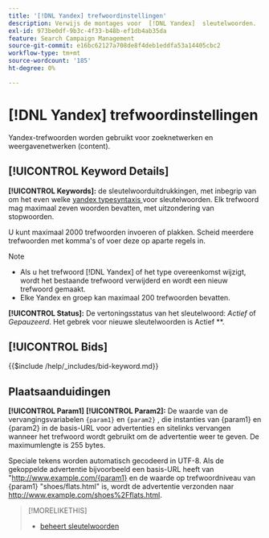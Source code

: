 ```yaml
---
title: '[!DNL Yandex] trefwoordinstellingen'
description: Verwijs de montages voor  [!DNL Yandex]  sleutelwoorden.
exl-id: 973be0df-9b3c-4f33-b48b-ef1db4ab35da
feature: Search Campaign Management
source-git-commit: e16bc62127a708de8f4deb1eddfa53a14405cbc2
workflow-type: tm+mt
source-wordcount: '185'
ht-degree: 0%

---
```


# [!DNL Yandex] trefwoordinstellingen

Yandex-trefwoorden worden gebruikt voor zoeknetwerken en weergavenetwerken (content).

<!-- Note to self: Yandex doesn't have separate website placements for display; users use keywords for the sites/parts of the content network on which they want to advertise. -->

## [!UICONTROL Keyword Details]

**[!UICONTROL Keywords]:** de sleutelwoorduitdrukkingen, met inbegrip van om het even welke [ yandex typesyntaxis ](https://yandex.com/support/direct/keywords/symbols-and-operators.html) voor sleutelwoorden. Elk trefwoord mag maximaal zeven woorden bevatten, met uitzondering van stopwoorden.

U kunt maximaal 2000 trefwoorden invoeren of plakken. Scheid meerdere trefwoorden met komma&#39;s of voer deze op aparte regels in.

>[!NOTE]
>
>* Als u het trefwoord [!DNL Yandex] of het type overeenkomst wijzigt, wordt het bestaande trefwoord verwijderd en wordt een nieuw trefwoord gemaakt.
>* Elke Yandex en groep kan maximaal 200 trefwoorden bevatten.

**[!UICONTROL Status]:** De vertoningsstatus van het sleutelwoord: *Actief* of *Gepauzeerd*. Het gebrek voor nieuwe sleutelwoorden is Actief **.

## [!UICONTROL Bids]

<!-- **[!UICONTROL Bid]:** -->

{{$include /help/_includes/bid-keyword.md}}

## Plaatsaanduidingen

**[!UICONTROL Param1]** **[!UICONTROL Param2]:** De waarde van de vervangingsvariabelen `{param1}` en `{param2}` , die instanties van {param1} en {param2} in de basis-URL voor advertenties en sitelinks vervangen wanneer het trefwoord wordt gebruikt om de advertentie weer te geven. De maximumlengte is 255 bytes.

Speciale tekens worden automatisch gecodeerd in UTF-8. Als de gekoppelde advertentie bijvoorbeeld een basis-URL heeft van &quot;http://www.example.com/{param1} en de waarde op trefwoordniveau van {param1} &quot;shoes/flats.html&quot; is, wordt de advertentie verzonden naar http://www.example.com/shoes%2Fflats.html.

>[!MORELIKETHIS]
>
>* [ beheert sleutelwoorden ](/help/search-social-commerce/campaign-management/campaigns/keyword-manage.md)
